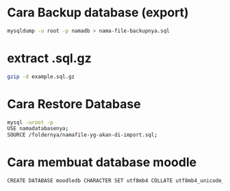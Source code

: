 # Cara Backup database (export)
```bash
mysqldump -u root -p namadb > nama-file-backupnya.sql
```

# extract .sql.gz
```bash 
gzip -d example.sql.gz
```

# Cara Restore Database
```bash
mysql -uroot -p
USE namadatabasenya;
SOURCE /foldernya/namafile-yg-akan-di-import.sql;
```
# Cara membuat database moodle
```bash
CREATE DATABASE moodledb CHARACTER SET utf8mb4 COLLATE utf8mb4_unicode_ci;
```

